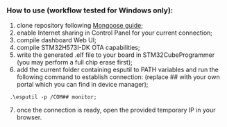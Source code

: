 ### How to use (workflow tested for Windows only):
1. clone repository following [Mongoose guide](https://mongoose.ws/tutorials/stm32/all-make-baremetal-builtin/);
2. enable Internet sharing in Control Panel for your current connection;
3. compile dashboard Web UI;
4. compile STM32H573I-DK OTA capabilities;
5. write the generated .elf file to your board in STM32CubeProgrammer (you may perform a full chip erase first);
6. add the current folder containing esputil to PATH variables and run the following command to establish connection: (replace ## with your own portal which you can find in device manager);
```
 .\esputil -p /COM## monitor;
```
7. once the connection is ready, open the provided temporary IP in your browser.
